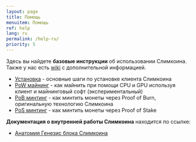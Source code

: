 ```yaml
---
layout: page
title: Помощь
menuitem: Помощь
ref: help
lang: ru
permalink: /help-ru/
priority: 5
---
```

Здесь вы найдете **базовые инструкции** об использовании Слимкоина. Также у нас есть [wiki](https://github.com/slimcoin-project/Slimcoin/wiki) с дополнительной информацией.

*   [Установка](/installation-ru/) - основные шаги по установке клиента Слимкоина
*   [PoW майнинг](/mining-guide-ru/) - как майнить при помощи CPU и GPU используя клиент и майнинговый софт (экспериментальный)
*   [PoB минтинг](/proof-of-burn-guide-ru/) - как минтить монеты через Proof of Burn, оригинальную технологию Слимкоина
*   [PoS минтинг](/proof-of-stake-guide-ru/) - как минтить монеты через Proof of Stake

**Документация о внутренней работы Слимкоина** находится по ссылке:

*   [Анатомия Генезис блока Слимкоина](/anatomy-genesis-block/)
